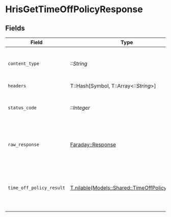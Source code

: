 # HrisGetTimeOffPolicyResponse


## Fields

| Field                                                                                        | Type                                                                                         | Required                                                                                     | Description                                                                                  |
| -------------------------------------------------------------------------------------------- | -------------------------------------------------------------------------------------------- | -------------------------------------------------------------------------------------------- | -------------------------------------------------------------------------------------------- |
| `content_type`                                                                               | *::String*                                                                                   | :heavy_check_mark:                                                                           | HTTP response content type for this operation                                                |
| `headers`                                                                                    | T::Hash[Symbol, T::Array<*::String*>]                                                        | :heavy_check_mark:                                                                           | N/A                                                                                          |
| `status_code`                                                                                | *::Integer*                                                                                  | :heavy_check_mark:                                                                           | HTTP response status code for this operation                                                 |
| `raw_response`                                                                               | [Faraday::Response](https://www.rubydoc.info/gems/faraday/Faraday/Response)                  | :heavy_check_mark:                                                                           | Raw HTTP response; suitable for custom response parsing                                      |
| `time_off_policy_result`                                                                     | [T.nilable(Models::Shared::TimeOffPolicyResult)](../../models/shared/timeoffpolicyresult.md) | :heavy_minus_sign:                                                                           | The time off policy with the given identifier was retrieved.                                 |
